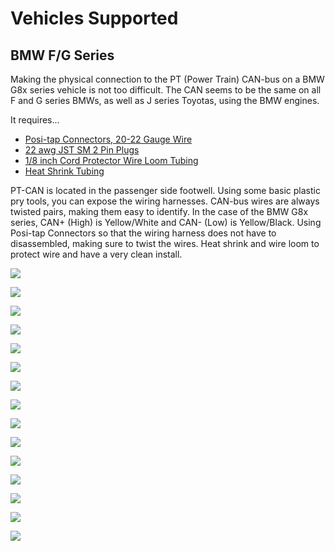 # Vehicles Supported

## BMW F/G Series

Making the physical connection to the PT (Power Train) CAN-bus on a BMW G8x series vehicle is not too difficult.
The CAN seems to be the same on all F and G series BMWs, as well as J series Toyotas, using the BMW engines.

It requires...

* [Posi-tap Connectors, 20-22 Gauge Wire](https://smile.amazon.com/dp/B004D0C2RC)
* [22 awg JST SM 2 Pin Plugs](https://smile.amazon.com/dp/B06WGN56V2)
* [1/8 inch Cord Protector Wire Loom Tubing](https://smile.amazon.com/dp/B07FWCJ7QF)
* [Heat Shrink Tubing](https://smile.amazon.com/dp/B084GDLSCK)

PT-CAN is located in the passenger side footwell. Using some basic plastic pry tools, you can expose the wiring harnesses.
CAN-bus wires are always twisted pairs, making them easy to identify. In the case of the BMW G8x series, CAN+ (High) is
Yellow/White and CAN- (Low) is Yellow/Black. Using Posi-tap Connectors so that the wiring harness does not have to
disassembled, making sure to twist the wires. Heat shrink and wire loom to protect wire and have a very clean install.

![](images/bmwg8x/IMG_5538.jpg?raw=true)

![](images/bmwg8x/IMG_5539.jpg?raw=true)

![](images/bmwg8x/IMG_5542.jpg?raw=true)

![](images/bmwg8x/IMG_5543.jpg?raw=true)

![](images/bmwg8x/IMG_5545.jpg?raw=true)

![](images/bmwg8x/IMG_5546.jpg?raw=true)

![](images/bmwg8x/IMG_5553.jpg?raw=true)

![](images/bmwg8x/IMG_5554.jpg?raw=true)

![](images/bmwg8x/IMG_5555.jpg?raw=true)

![](images/bmwg8x/IMG_5565.jpg?raw=true)

![](images/bmwg8x/IMG_5566.jpg?raw=true)

![](images/bmwg8x/IMG_5571.jpg?raw=true)

![](images/bmwg8x/IMG_5574.jpg?raw=true)

![](images/bmwg8x/IMG_5575.jpg?raw=true)

![](images/bmwg8x/IMG_5576.jpg?raw=true)

